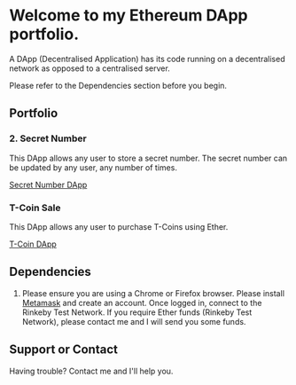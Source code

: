 # Welcome to my Ethereum DApp portfolio. 

A DApp (Decentralised Application) has its code running on a decentralised network as opposed to a centralised server.

Please refer to the Dependencies section before you begin. 

## Portfolio

### 2. Secret Number

This DApp allows any user to store a secret number. The secret number can be updated by any user, any number of times. 

[Secret Number DApp](https://github.com/kassavin/Secret_Number)


### T-Coin Sale

This DApp allows any user to purchase T-Coins using Ether. 

[T-Coin DApp](https://github.com/kassavin/T_Coin)


## Dependencies 

1. Please ensure you are using a Chrome or Firefox browser. Please install [Metamask](https://metamask.io/download.html) and create an account. Once logged in, connect to the Rinkeby Test Network. If you require Ether funds (Rinkeby Test Network), please contact me and I will send you some funds. 

## Support or Contact

Having trouble? Contact me and I'll help you. 
